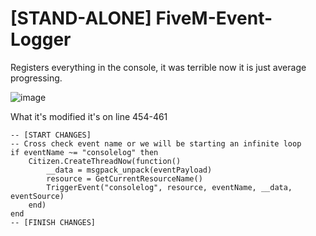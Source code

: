 # [STAND-ALONE] FiveM-Event-Logger
Registers everything in the console, it was terrible now it is just average progressing.

![image](![image](https://user-images.githubusercontent.com/25936173/134549774-6bff7a1a-4495-4a91-868a-c0a410b81469.png))

What it's modified it's on line 454-461

	
	-- [START CHANGES]
	-- Cross check event name or we will be starting an infinite loop
	if eventName ~= "consolelog" then
		Citizen.CreateThreadNow(function()
			__data = msgpack_unpack(eventPayload)
			resource = GetCurrentResourceName()
			TriggerEvent("consolelog", resource, eventName, __data, eventSource)	
		end)
	end
	-- [FINISH CHANGES]
	

